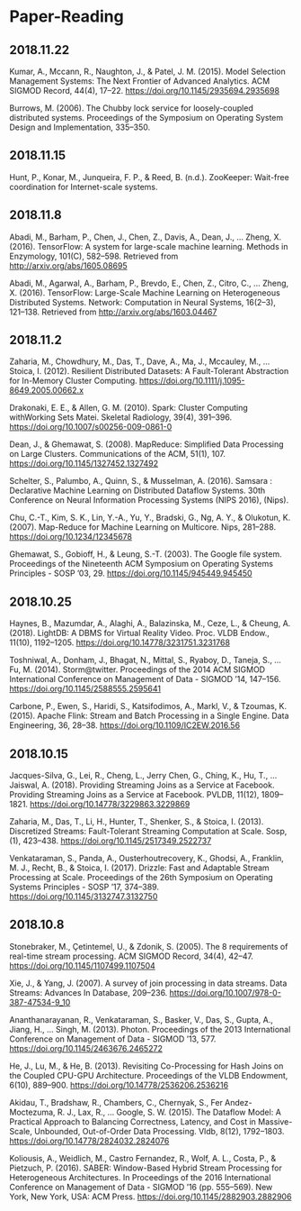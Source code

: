 # Paper-Reading
## 2018.11.22
Kumar, A., Mccann, R., Naughton, J., & Patel, J. M. (2015). Model Selection Management Systems: The Next Frontier of Advanced Analytics. ACM SIGMOD Record, 44(4), 17–22. https://doi.org/10.1145/2935694.2935698

Burrows, M. (2006). The Chubby lock service for loosely-coupled distributed systems. Proceedings of the Symposium on Operating System Design and Implementation, 335–350.

## 2018.11.15
Hunt, P., Konar, M., Junqueira, F. P., & Reed, B. (n.d.). ZooKeeper: Wait-free coordination for Internet-scale systems.

## 2018.11.8
Abadi, M., Barham, P., Chen, J., Chen, Z., Davis, A., Dean, J., … Zheng, X. (2016). TensorFlow: A system for large-scale machine learning. Methods in Enzymology, 101(C), 582–598. Retrieved from http://arxiv.org/abs/1605.08695

Abadi, M., Agarwal, A., Barham, P., Brevdo, E., Chen, Z., Citro, C., … Zheng, X. (2016). TensorFlow: Large-Scale Machine Learning on Heterogeneous Distributed Systems. Network: Computation in Neural Systems, 16(2–3), 121–138. Retrieved from http://arxiv.org/abs/1603.04467

## 2018.11.2
Zaharia, M., Chowdhury, M., Das, T., Dave, A., Ma, J., Mccauley, M., … Stoica, I. (2012). Resilient Distributed Datasets: A Fault-Tolerant Abstraction for In-Memory Cluster Computing. https://doi.org/10.1111/j.1095-8649.2005.00662.x

Drakonaki, E. E., & Allen, G. M. (2010). Spark: Cluster Computing withWorking Sets Matei. Skeletal Radiology, 39(4), 391–396. https://doi.org/10.1007/s00256-009-0861-0

Dean, J., & Ghemawat, S. (2008). MapReduce: Simplified Data Processing on Large Clusters. Communications of the ACM, 51(1), 107. https://doi.org/10.1145/1327452.1327492

Schelter, S., Palumbo, A., Quinn, S., & Musselman, A. (2016). Samsara : Declarative Machine Learning on Distributed Dataflow Systems. 30th Conference on Neural Information Processing Systems (NIPS 2016), (Nips).

Chu, C.-T., Kim, S. K., Lin, Y.-A., Yu, Y., Bradski, G., Ng, A. Y., & Olukotun, K. (2007). Map-Reduce for Machine Learning on Multicore. Nips, 281–288. https://doi.org/10.1234/12345678

Ghemawat, S., Gobioff, H., & Leung, S.-T. (2003). The Google file system. Proceedings of the Nineteenth ACM Symposium on Operating Systems Principles  - SOSP ’03, 29. https://doi.org/10.1145/945449.945450

## 2018.10.25
Haynes, B., Mazumdar, A., Alaghi, A., Balazinska, M., Ceze, L., & Cheung, A. (2018). LightDB: A DBMS for Virtual Reality Video. Proc. VLDB Endow., 11(10), 1192–1205. https://doi.org/10.14778/3231751.3231768

Toshniwal, A., Donham, J., Bhagat, N., Mittal, S., Ryaboy, D., Taneja, S., … Fu, M. (2014). Storm@twitter. Proceedings of the 2014 ACM SIGMOD International Conference on Management of Data - SIGMOD ’14, 147–156. https://doi.org/10.1145/2588555.2595641

Carbone, P., Ewen, S., Haridi, S., Katsifodimos, A., Markl, V., & Tzoumas, K. (2015). Apache Flink: Stream and Batch Processing in a Single Engine. Data Engineering, 36, 28–38. https://doi.org/10.1109/IC2EW.2016.56

## 2018.10.15
Jacques-Silva, G., Lei, R., Cheng, L., Jerry Chen, G., Ching, K., Hu, T., … Jaiswal, A. (2018). Providing Streaming Joins as a Service at Facebook. Providing Streaming Joins as a Service at Facebook. PVLDB, 11(12), 1809–1821. https://doi.org/10.14778/3229863.3229869
  
Zaharia, M., Das, T., Li, H., Hunter, T., Shenker, S., & Stoica, I. (2013). Discretized Streams: Fault-Tolerant Streaming Computation at Scale. Sosp, (1), 423–438. https://doi.org/10.1145/2517349.2522737
  
Venkataraman, S., Panda, A., Ousterhoutrecovery, K., Ghodsi, A., Franklin, M. J., Recht, B., & Stoica, I. (2017). Drizzle: Fast and Adaptable Stream Processing at Scale. Proceedings of the 26th Symposium on Operating Systems Principles - SOSP ’17, 374–389. https://doi.org/10.1145/3132747.3132750

## 2018.10.8
Stonebraker, M., Çetintemel, U., & Zdonik, S. (2005). The 8 requirements of real-time stream processing. ACM SIGMOD Record, 34(4), 42–47. https://doi.org/10.1145/1107499.1107504

Xie, J., & Yang, J. (2007). A survey of join processing in data streams. Data Streams: Advances In Database, 209–236. https://doi.org/10.1007/978-0-387-47534-9_10

Ananthanarayanan, R., Venkataraman, S., Basker, V., Das, S., Gupta, A., Jiang, H., … Singh, M. (2013). Photon. Proceedings of the 2013 International Conference on Management of Data - SIGMOD ’13, 577. https://doi.org/10.1145/2463676.2465272

He, J., Lu, M., & He, B. (2013). Revisiting Co-Processing for Hash Joins on the Coupled CPU-GPU Architecture. Proceedings of the VLDB Endowment, 6(10), 889–900. https://doi.org/10.14778/2536206.2536216

Akidau, T., Bradshaw, R., Chambers, C., Chernyak, S., Fer Andez-Moctezuma, R. J., Lax, R., … Google, S. W. (2015). The Dataflow Model: A Practical Approach to Balancing Correctness, Latency, and Cost in Massive-Scale, Unbounded, Out-of-Order Data Processing. Vldb, 8(12), 1792–1803. https://doi.org/10.14778/2824032.2824076

Koliousis, A., Weidlich, M., Castro Fernandez, R., Wolf, A. L., Costa, P., & Pietzuch, P. (2016). SABER: Window-Based Hybrid Stream Processing for Heterogeneous Architectures. In Proceedings of the 2016 International Conference on Management of Data - SIGMOD ’16 (pp. 555–569). New York, New York, USA: ACM Press. https://doi.org/10.1145/2882903.2882906
